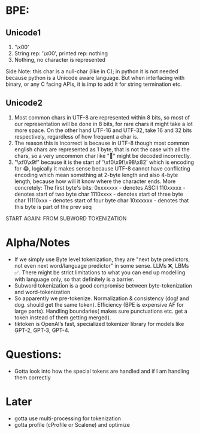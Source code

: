 # BPE:
## Unicode1
1. '\x00'
2. String rep: '\x00', printed rep: nothing
3. Nothing, no character is represented

Side Note: this char is a null-char (like in C); in python it is not needed because python is a Unicode aware language. But when interfacing with binary, or any C facing APIs, it is imp to add it for string termination etc.

## Unicode2
1. Most common chars in UTF-8 are represented within 8 bits, so most of our representation will be done in 8 bits, for rare chars it might take a lot more space. On the other hand UTF-16 and UTF-32, take 16 and 32 bits respectively, regardless of how frequent a char is.
2. The reason this is incorrect is because in UTF-8 though most common english chars are represented as 1 byte, that is not the case with all the chars, so a very uncommon char like "🎄" might be decoded incorrectly.
3. "\xf0\x9f" because it is the start of '\xf0\x9f\x98\x82' which is encoding for 😂, logically it makes sense because UTF-8 cannot have conflicting encoding which mean something at 2-byte length and also 4-byte length, because how will it know where the character ends. More concretely:
The first byte's bits:
0xxxxxxx - denotes ASCII
110xxxxx - denotes start of two byte char
1110xxxx - denotes start of three byte char
11110xxx - denotes start of four byte char
10xxxxxx - denotes that this byte is part of the prev seq
    
START AGAIN: FROM SUBWORD TOKENIZATION


# Alpha/Notes
- If we simply use Byte level tokenization, they are "next byte predictors, not even next word/language predictor" in some sense. LLMs ❌, LBMs ✅. There might be strict limitations to what you can end up modelling with language only, so that definitely is a barrier.
- Subword tokenization is a good compromise between byte-tokenization and word-tokenization
- So apparently we pre-tokenize. Normalization & consistency (dog! and dog. should get the same token). Efficiency (BPE is expensive AF for large parts). Handling boundaries( makes sure punctuations etc. get a token instead of them getting merged).
- tiktoken is OpenAI’s fast, specialized tokenizer library for models like GPT-2, GPT-3, GPT-4.

# Questions:
- Gotta look into how the special tokens are handled and if I am handling them correctly

# Later
- gotta use multi-processing for tokenization
- gotta profile (cProfile or Scalene) and optimize

